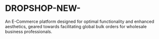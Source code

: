 # DROPSHOP-NEW-
An E-Commerce platform designed for optimal functionality and enhanced aesthetics, geared towards facilitating global bulk orders for wholesale business professionals.
